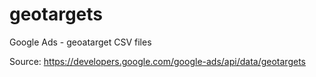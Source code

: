 # geotargets
Google Ads - geoatarget CSV files

Source: https://developers.google.com/google-ads/api/data/geotargets
